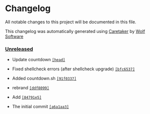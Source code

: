 # Changelog

All notable changes to this project will be documented in this file.


This changelog was automatically generated using [Caretaker](https://github.com/DevelopersToolbox/caretaker) by [Wolf Software](https://github.com/WolfSoftware)

### [Unreleased](https://github.com/DevelopersToolbox/bash-snippets/compare/v0.1.0...HEAD)

- Update countdown [`[head]`](https://github.com/DevelopersToolbox/bash-snippets/commit/)

- Fixed shellcheck errors (after shellcheck upgrade) [`[bfc6537]`](https://github.com/DevelopersToolbox/bash-snippets/commit/bfc6537f873c90dd9b8adb5ada45092539d3548d)

- Added countdown.sh [`[91f0337]`](https://github.com/DevelopersToolbox/bash-snippets/commit/91f03375472e39189e3a666903189d7e267f69a7)

- rebrand [`[ddf8099]`](https://github.com/DevelopersToolbox/bash-snippets/commit/ddf8099421005fb5c052e61a5abc4a1287821b4e)

- Add [`[84791e5]`](https://github.com/DevelopersToolbox/bash-snippets/commit/84791e5f28663e9eb2825ab5f96869a8c83cfbfc)

- The initial commit [`[a6a1aa3]`](https://github.com/DevelopersToolbox/bash-snippets/commit/a6a1aa3f2e32618f8c7657dc5ef949ac0324c1e9)

